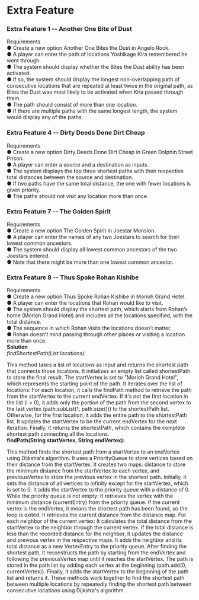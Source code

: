 # Extra Feature
### Extra Feature 1 -- Another One Bite of Dust<br>
Requirements<br>
● Create a new option Another One Bites the Dust in Angelo Rock.<br>
● A player can enter the path of locations Yoshikage Kira remembered he went through.<br>
● The system should display whether the Bites the Dust ability has been activated.<br>
● If so, the system should display the longest non-overlapping path of consecutive locations that are repeated at least twice in the original path, as Bites the Dust was most likely to be activated when Kira passed through them.<br>
● The path should consist of more than one location.<br>
● If there are multiple paths with the same longest length, the system would display any of the paths. <br>

### Extra Feature 4 -- Dirty Deeds Done Dirt Cheap <br>
Requirements<br>
● Create a new option Dirty Deeds Done Dirt Cheap in Green Dolphin Street Prison.<br>
● A player can enter a source and a destination as inputs.<br>
● The system displays the top three shortest paths with their respective total distances between the source and destination.<br>
● If two paths have the same total distance, the one with fewer locations is given priority.<br>
● The paths should not visit any location more than once.<br>

### Extra Feature 7 -- The Golden Spirit <br>
Requirements<br>
● Create a new option The Golden Spirit in Joestar Mansion.<br>
● A player can enter the names of any two Joestars to search for their lowest common ancestors.<br>
● The system should display all lowest common ancestors of the two Joestars entered.<br>
● Note that there might be more than one lowest common ancestor.<br>

### Extra Feature 8 -- Thus Spoke Rohan Kishibe <br>
Requirements<br>
● Create a new option Thus Spoke Rohan Kishibe in Morioh Grand Hotel.<br>
● A player can enter the locations that Rohan would like to visit.<br>
● The system should display the shortest path, which starts from Rohan’s home (Morioh Grand Hotel) and includes all the locations specified, with the total distance.<br>
● The sequence in which Rohan visits the locations doesn’t matter.<br>
● Rohan doesn’t mind passing through other places or visiting a location more than once.<br>
**Solution** <br>
*findShortestPath(List<String> locations):*

This method takes a list of locations as input and returns the shortest path that connects those locations.
It initializes an empty list called shortestPath to store the final result.
The startVertex is set to "Morioh Grand Hotel", which represents the starting point of the path.
It iterates over the list of locations:
For each location, it calls the findPath method to retrieve the path from the startVertex to the current endVertex.
If it's not the first location in the list (i > 0), it adds only the portion of the path from the second vertex to the last vertex (path.subList(1, path.size())) to the shortestPath list.
Otherwise, for the first location, it adds the entire path to the shortestPath list.
It updates the startVertex to be the current endVertex for the next iteration.
Finally, it returns the shortestPath, which contains the complete shortest path connecting all the locations.<br>
**findPath(String startVertex, String endVertex):**

This method finds the shortest path from a startVertex to an endVertex using Dijkstra's algorithm.
It uses a PriorityQueue<VertexEntry> to store vertices based on their distance from the startVertex.
It creates two maps: distance to store the minimum distance from the startVertex to each vertex, and previousVertex to store the previous vertex in the shortest path.
Initially, it sets the distance of all vertices to infinity except for the startVertex, which is set to 0.
It adds the startVertex to the priority queue with a distance of 0.
While the priority queue is not empty:
It retrieves the vertex with the minimum distance (currentEntry) from the priority queue.
If the current vertex is the endVertex, it means the shortest path has been found, so the loop is exited.
It retrieves the current distance from the distance map.
For each neighbor of the current vertex:
It calculates the total distance from the startVertex to the neighbor through the current vertex.
If the total distance is less than the recorded distance for the neighbor, it updates the distance and previous vertex in the respective maps.
It adds the neighbor and its total distance as a new VertexEntry to the priority queue.
After finding the shortest path, it reconstructs the path by starting from the endVertex and following the previousVertex map until it reaches the startVertex.
The path is stored in the path list by adding each vertex at the beginning (path.add(0, currentVertex)).
Finally, it adds the startVertex to the beginning of the path list and returns it.
These methods work together to find the shortest path between multiple locations by repeatedly finding the shortest path between consecutive locations using Dijkstra's algorithm.
